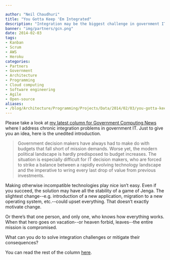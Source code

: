 ```yaml
---

author: "Neil Chaudhuri"
title: "You Gotta Keep 'Em Integrated"
description: "Integration may be the biggest challenge in government IT. Here's how you overcome it."
banner: "img/partners/gcn.png"
date: 2014-02-03
tags:
- Kanban
- Scrum
- AWS
- Heroku
categories: 
- Partners
- Government
- Architecture
- Programming
- Cloud computing
- Software engineering
- Agile
- Open-source
aliases: 
- /blog/Architecture/Programming/Projects/Data/2014/02/03/you-gotta-keep-em-integrated
---
```


Please take a look at [my latest column for Government Computing News](http://www1.gcn.com/articles/2014/01/29/integration-tips.aspx) where I address chronic integration problems in
government IT. Just to give you an idea, here is the unedited introduction.

> Government decision makers have always had to make do with budgets that fall short of mission demands. Worse yet, the modern political landscape is hardly predisposed to budget increases. The situation is especially difficult for IT decision makers, who are forced to strike a balance between a rapidly evolving technology landscape and the imperative to wring every last drop of value from previous investments.


Making otherwise incompatible technologies play nice isn’t easy. Even if you succeed, the solution may have all the stability of a game of Jenga. The slightest change--e.g. introduction of a new application, migration to a new operating system, etc.--could upset everything. That doesn’t exactly motivate change.


Or there’s that one person, and only one, who knows how everything works. When that hero goes on vacation--or heaven forbid, leaves--the entire mission is compromised.


What can you do to solve integration challenges or mitigate their consequences?


You can read the rest of the column [here](http://www1.gcn.com/articles/2014/01/29/integration-tips.aspx).


